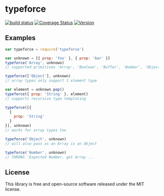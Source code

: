 # typeforce

[![build status](https://secure.travis-ci.org/dcousens/typeforce.png)](http://travis-ci.org/dcousens/typeforce)
[![Coverage Status](https://coveralls.io/repos/dcousens/typeforce/badge.png)](https://coveralls.io/r/dcousens/typeforce)
[![Version](http://img.shields.io/npm/v/typeforce.svg)](https://www.npmjs.org/package/typeforce)


## Examples

``` javascript
var typeforce = require('typeforce')

var unknown = [{ prop: 'foo' }, { prop: 'bar' }]
typeforce('Array', unknown)
// supported primitives 'Array', 'Boolean', 'Buffer', 'Number', 'Object', 'String'

typeforce(['Object'], unknown)
// array types only support 1 element type

var element = unknown.pop()
typeforce({ prop: 'String' }, element)
// supports recursive type templating

typeforce([{
  {
    prop: 'String'
  }
}], unknown)
// works for array types too

typeforce('Object', unknown)
// will also pass as an Array is an Object

typeforce('Number', unknown)
// THROWS 'Expected Number, got Array ...
```

## License

This library is free and open-source software released under the MIT license.


